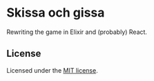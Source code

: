 # Skissa och gissa

Rewriting the game in Elixir and (probably) React.


## License

Licensed under the [MIT license](LICENSE).
